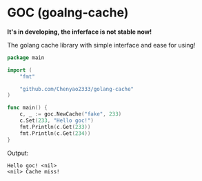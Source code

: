 # GOC (goalng-cache)

**It's in developing, the inferface is not stable now!**

The golang cache library with simple interface and ease for using!

~~~go
package main

import (
	"fmt"

	"github.com/Chenyao2333/golang-cache"
)

func main() {
	c, _ := goc.NewCache("fake", 233)
	c.Set(233, "Hello goc!")
	fmt.Println(c.Get(233))
	fmt.Println(c.Get(234))
}
~~~

Output:

~~~plain
Hello goc! <nil>
<nil> Cache miss!
~~~